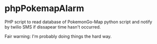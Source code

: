 # phpPokemapAlarm
PHP script to read database of PokemonGo-Map python script and notify by twilio SMS if dissapear time hasn't occurred.

Fair warning: I'm probably doing things the hard way.
